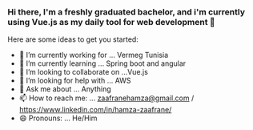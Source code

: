 ### Hi there, I'm a freshly graduated bachelor, and i'm currently using Vue.js as my daily tool for web development 👋


Here are some ideas to get you started:

- 🔭 I’m currently working for ... Vermeg Tunisia
- 🌱 I’m currently learning ... Spring boot and angular
- 👯 I’m looking to collaborate on ...Vue.js
- 🤔 I’m looking for help with ... AWS
- 💬 Ask me about ... Anything
- 📫 How to reach me: ... zaafranehamza@gmail.com / https://www.linkedin.com/in/hamza-zaafrane/
- 😄 Pronouns: ... He/Him

 
